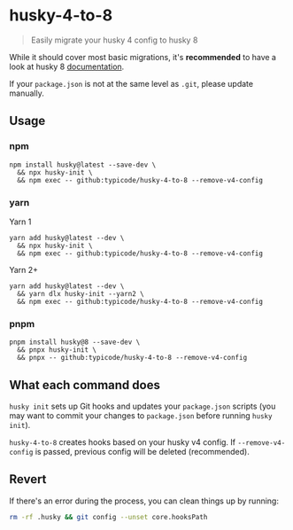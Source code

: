 # husky-4-to-8

> Easily migrate your husky 4 config to husky 8

While it should cover most basic migrations, it's **recommended** to have a look at husky 8 [documentation](https://typicode.github.io/husky).

If your `package.json` is not at the same level as `.git`, please update manually.

## Usage

### npm

```shell
npm install husky@latest --save-dev \
  && npx husky-init \
  && npm exec -- github:typicode/husky-4-to-8 --remove-v4-config
```

### yarn

Yarn 1

```shell
yarn add husky@latest --dev \
  && npx husky-init \
  && npm exec -- github:typicode/husky-4-to-8 --remove-v4-config
```

Yarn 2+

```shell
yarn add husky@latest --dev \
  && yarn dlx husky-init --yarn2 \
  && npm exec -- github:typicode/husky-4-to-8 --remove-v4-config
```

### pnpm

```shell
pnpm install husky@8 --save-dev \
  && pnpx husky-init \
  && pnpx -- github:typicode/husky-4-to-8 --remove-v4-config
```

## What each command does

`husky init` sets up Git hooks and updates your `package.json` scripts (you may want to commit your changes to `package.json` before running `husky init`).

`husky-4-to-8` creates hooks based on your husky v4 config. If `--remove-v4-config` is passed, previous config will be deleted (recommended).

## Revert

If there's an error during the process, you can clean things up by running:

```sh
rm -rf .husky && git config --unset core.hooksPath
```
